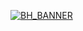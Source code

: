 <a href="https://bisecthosting.com/PixelDream" target="_blank">![BH_BANNER](https://www.bisecthosting.com/images/CF/Fantasy_Minecraft_v3/BH_Fantasy_Minecraft_Promo.webp)</a>
